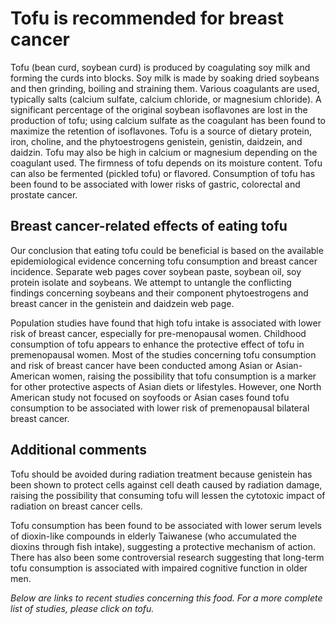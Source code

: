 

#  Tofu is recommended for breast cancer 

Tofu (bean curd, soybean curd) is produced by coagulating soy milk and forming the curds into blocks. Soy milk is made by soaking dried soybeans and then grinding, boiling and straining them. Various coagulants are used, typically salts (calcium sulfate, calcium chloride, or magnesium chloride). A significant percentage of the original soybean isoflavones are lost in the production of tofu; using calcium sulfate as the coagulant has been found to maximize the retention of isoflavones. Tofu is a source of dietary protein, iron, choline, and the phytoestrogens genistein, genistin, daidzein, and daidzin. Tofu may also be high in calcium or magnesium depending on the coagulant used. The firmness of tofu depends on its moisture content. Tofu can also be fermented (pickled tofu) or flavored. Consumption of tofu has been found to be associated with lower risks of gastric, colorectal and prostate cancer.

## Breast cancer-related effects of eating tofu 

Our conclusion that eating tofu could be beneficial is based on the available epidemiological evidence concerning tofu consumption and breast cancer incidence. Separate web pages cover soybean paste, soybean oil, soy protein isolate and soybeans. We attempt to untangle the conflicting findings concerning soybeans and their component phytoestrogens and breast cancer in the genistein and daidzein web page.

Population studies have found that high tofu intake is associated with lower risk of breast cancer, especially for pre-menopausal women. Childhood consumption of tofu appears to enhance the protective effect of tofu in premenopausal women. Most of the studies concerning tofu consumption and risk of breast cancer have been conducted among Asian or Asian-American women, raising the possibility that tofu consumption is a marker for other protective aspects of Asian diets or lifestyles. However, one North American study not focused on soyfoods or Asian cases found tofu consumption to be associated with lower risk of premenopausal bilateral breast cancer.

## Additional comments

Tofu should be avoided during radiation treatment because genistein has been shown to protect cells against cell death caused by radiation damage, raising the possibility that consuming tofu will lessen the cytotoxic impact of radiation on breast cancer cells.

Tofu consumption has been found to be associated with lower serum levels of dioxin-like compounds in elderly Taiwanese (who accumulated the dioxins through fish intake), suggesting a protective mechanism of action. There has also been some controversial research suggesting that long-term tofu consumption is associated with impaired cognitive function in older men.

_Below are links to recent studies concerning this food. For a more complete list of studies, please click on tofu._


  


